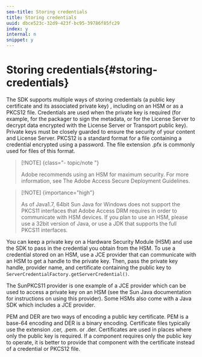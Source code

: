 ```yaml
---
seo-title: Storing credentials
title: Storing credentials
uuid: dbce523c-32d9-423f-bc95-39786f85fc29
index: y
internal: n
snippet: y
---
```


# Storing credentials{#storing-credentials}

The SDK supports multiple ways of storing credentials (a public key certificate and its associated private key) , including on an HSM or as a PKCS12 file. Credentials are used when the private key is required (for example, for the packager to sign the metadata, or for the License Server to decrypt data encrypted with the License Server or Transport public key). Private keys must be closely guarded to ensure the security of your content and License Server. PKCS12 is a standard format for a file containing a credential encrypted using a password. The file extension .pfx is commonly used for files of this format. 

>[!NOTE] {class="- topic/note "}
>
>Adobe recommends using an HSM for maximum security. For more information, see The Adobe Access Secure Deployment Guidelines.

>[!NOTE] {importance="high"}
>
>As of Java1.7, 64bit Sun Java for Windows does not support the PKCS11 interfaces that Adobe Access DRM requires in order to communicate with HSM devices. If you plan to use an HSM, please use a 32bit version of Java, or use a JDK that supports the full PKCS11 interfaces.

You can keep a private key on a Hardware Security Module (HSM) and use the SDK to pass in the credential you obtain from the HSM. To use a credential stored on an HSM, use a JCE provider that can communicate with an HSM to get a handle to the private key. Then, pass the private key handle, provider name, and certificate containing the public key to `ServerCredentialFactory.getServerCredential()`.

The SunPKCS11 provider is one example of a JCE provider which can be used to access a private key on an HSM (see the Sun Java documentation for instructions on using this provider). Some HSMs also come with a Java SDK which includes a JCE provider.

PEM and DER are two ways of encoding a public key certificate. PEM is a base-64 encoding and DER is a binary encoding. Certificate files typically use the extension .cer, .pem. or .der. Certificates are used in places where only the public key is required. If a component requires only the public key to operate, it is better to provide that component with the certificate instead of a credential or PKCS12 file. 
